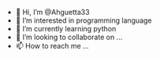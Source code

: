 - 👋 Hi, I’m @Ahguetta33
- 👀 I’m interested in programming language
- 🌱 I’m currently learning python
- 💞️ I’m looking to collaborate on ...
- 📫 How to reach me ...

<!---
Ahguetta33/Ahguetta33 is a ✨ special ✨ repository because its `README.md` (this file) appears on your GitHub profile.
You can click the Preview link to take a look at your changes.
--->
